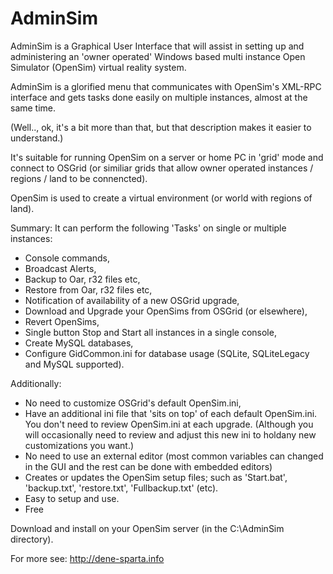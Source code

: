 AdminSim
========
AdminSim is a Graphical User Interface that will assist in setting up and administering an 'owner operated' Windows based multi instance Open Simulator (OpenSim) virtual reality system.

AdminSim is a glorified menu that communicates with OpenSim's XML-RPC interface and gets tasks done easily on multiple instances, almost at the same time.

(Well.., ok, it's a bit more than that, but that description makes it easier to understand.)

It's suitable for running OpenSim on a server or home PC in 'grid' mode and connect to OSGrid (or similiar grids that allow owner operated instances / regions / land to be connencted).

OpenSim is used to create a virtual environment (or world with regions of land).

Summary:
It can perform the following 'Tasks' on single or multiple instances:
- Console commands,
- Broadcast Alerts,
- Backup to Oar, r32 files etc,
- Restore from Oar, r32 files etc,
- Notification of availability of a new OSGrid upgrade,
- Download and Upgrade your OpenSims from OSGrid (or elsewhere),
- Revert OpenSims,
- Single button Stop and Start all instances in a single console,
- Create MySQL databases,
- Configure GidCommon.ini for database usage (SQLite, SQLiteLegacy and MySQL supported).

Additionally:
- No need to customize OSGrid's default OpenSim.ini,
- Have an additional ini file that 'sits on top' of each default OpenSim.ini. You don't need to review OpenSim.ini at each upgrade. (Although you will occasionally need to review and adjust this new ini to holdany new customizations you want.)
- No need to use an external editor (most common variables can changed in the GUI and the rest can be done with embedded editors)
- Creates or updates the OpenSim setup files; such as 'Start.bat', 'backup.txt', 'restore.txt', 'Fullbackup.txt' (etc).
- Easy to setup and use.
- Free

Download and install on your OpenSim server (in the C:\AdminSim directory).

For more see: http://dene-sparta.info 
